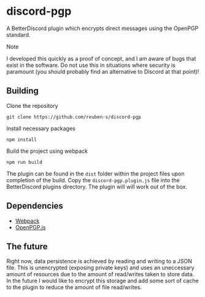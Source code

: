 # discord-pgp
A BetterDiscord plugin which encrypts direct messages using the OpenPGP standard.

> [!NOTE]  
> I developed this quickly as a proof of concept, and I am aware of bugs that exist in the software. Do not use this in situations where security is paramount (you should probably find an alternative to Discord at that point)!

## Building
Clone the repository
```
git clone https://github.com/reuben-s/discord-pgp
```
Install necessary packages
```
npm install
```
Build the project using webpack
```
npm run build
```
The plugin can be found in the `dist` folder within the project files upon completion of the build. Copy the `discord-pgp.plugin.js` file into the BetterDiscord plugins directory. The plugin will will work out of the box.

## Dependencies
- [Webpack](https://github.com/webpack/webpack)
- [OpenPGP.js](https://github.com/openpgpjs/openpgpjs)


## The future
Right now, data persistence is achieved by reading and writing to a JSON file. This is unencrypted (exposing private keys) and uses an uneccessary amount of resources due to the amount of read/writes taken to store data. In the future I would like to encrypt this storage and add some sort of cache to the plugin to reduce the amount of file read/writes.
